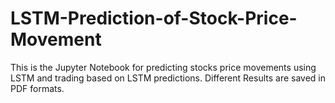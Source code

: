 # LSTM-Prediction-of-Stock-Price-Movement
This is the Jupyter Notebook for predicting stocks price movements using LSTM and trading based on LSTM predictions. Different Results are saved in PDF formats.
